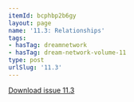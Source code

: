 ```yaml
---
itemId: bcphbp2b6gy
layout: page
name: '11.3: Relationships'
tags:
- hasTag: dreamnetwork
- hasTag: dream-network-volume-11
type: post
urlSlug: '11.3'
---
```

<a href="../files/pdfs/Volume_11/11.3-Dream-Network_Volume-11_No-3.pdf" download="">Download issue 11.3</a>